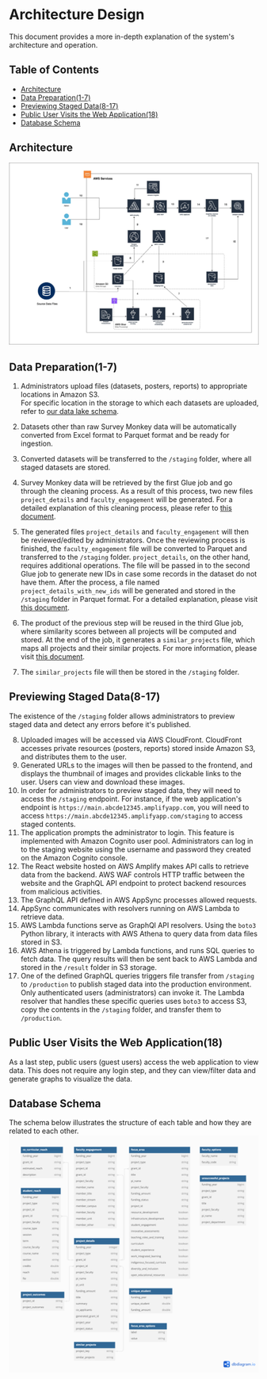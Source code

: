 # Architecture Design
This document provides a more in-depth explanation of the system's architecture and operation.

## Table of Contents
- [Architecture](#architecture) 
- [Data Preparation(1-7)](#data-preparation1-7)
- [Previewing Staged Data(8-17)](#previewing-staged-data8-17)
- [Public User Visits the Web Application(18)](#public-user-visits-the-web-application18)
- [Database Schema](#database-schema)

## Architecture
![Architecture Design](./images/architecture-diagram.jpg)

## Data Preparation(1-7)

1. Administrators upload files (datasets, posters, reports) to appropriate locations in Amazon S3.\
    For specific location in the storage to which each datasets are uploaded, refer to [our data lake schema]().
2. Datasets other than raw Survey Monkey data will be automatically converted from Excel format to Parquet format and be ready for ingestion.
3. Converted datasets will be transferred to the `/staging` folder, where all staged datasets are stored.

4. Survey Monkey data will be retrieved by the first Glue job and go through the cleaning process. As a result of this process, two new files `project_details` and `faculty_engagement` will be generated. For a detailed explanation of this cleaning process, please refer to [this document](./glue-data-processing/1_of_3_raw-data-cleaning.md).
5. The generated files `project_details` and `faculty_engagement` will then be reviewed/edited by administrators. Once the reviewing process is finished, the `faculty_engagement` file will be converted to Parquet and transferred to the `/staging` folder. `project_details`, on the other hand, requires additional operations. The file will be passed in to the second Glue job to generate new IDs in case some records in the dataset do not have them. After the process, a file named `project_details_with_new_ids` will be generated and stored in the `/staging` folder in Parquet format. For a detailed explanation, please visit [this document](./glue-data-processing/2_of_3_similar-projects-data-preparation.md).
6. The product of the previous step will be reused in the third Glue job, where similarity scores between all projects will be computed and stored. At the end of the job, it generates a `similar_projects` file, which maps all projects and their similar projects. For more information, please visit [this document](./glue-data-processing/3_of_3_generating-similar-projects-database.md).
7. The `similar_projects` file will then be stored in the `/staging` folder.

## Previewing Staged Data(8-17)
The existence of the `/staging` folder allows administrators to preview staged data and detect any errors before it's published.

8. Uploaded images will be accessed via AWS CloudFront. CloudFront accesses private resources (posters, reports) stored inside Amazon S3, and distributes them to the user.
9. Generated URLs to the images will then be passed to the frontend, and displays the thumbnail of images and provides clickable links to the user. Users can view and download these images.
10. In order for administrators to preview staged data, they will need to access the `/staging` endpoint. For instance, if the web application's endpoint is `https://main.abcde12345.amplifyapp.com`, you will need to access `https://main.abcde12345.amplifyapp.com/staging` to access staged contents. 
11. The application prompts the administrator to login. This feature is implemented with Amazon Cognito user pool. Administrators can log in to the staging website using the username and password they created on the Amazon Cognito console.
12. The React website hosted on AWS Amplify makes API calls to retrieve data from the backend. AWS WAF controls HTTP traffic between the website and the GraphQL API endpoint to protect backend resources from malicious activities. 
13. The GraphQL API defined in AWS AppSync processes allowed requests. 
14. AppSync communicates with resolvers running on AWS Lambda to retrieve data.
15. AWS Lambda functions serve as GraphQl API resolvers. Using the `boto3` Python library, it interacts with AWS Athena to query data from data files stored in S3.
16. AWS Athena is triggered by Lambda functions, and runs SQL queries to fetch data. The query results will then be sent back to AWS Lambda and stored in the `/result` folder in S3 storage.
17. One of the defined GraphQL queries triggers file transfer from `/staging` to `/production` to publish staged data into the production environment. Only authenticated users (administrators) can invoke it. The Lambda resolver that handles these specific queries uses `boto3` to access S3, copy the contents in the `/staging` folder, and transfer them to `/production`.

## Public User Visits the Web Application(18)
As a last step, public users (guest users) access the web application to view data. This does not require any login step, and they can view/filter data and generate graphs to visualize the data.

## Database Schema
The schema below illustrates the structure of each table and how they are related to each other.
![Database Schema](./images/db-schema.jpeg)